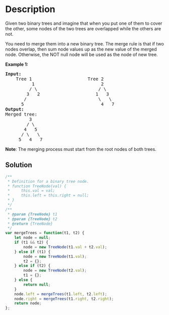 # Description

Given two binary trees and imagine that when you put one of them to cover the other, some nodes of the two trees are overlapped while the others are not.

You need to merge them into a new binary tree. The merge rule is that if two nodes overlap, then sum node values up as the new value of the merged node. Otherwise, the NOT null node will be used as the node of new tree.

**Example 1:**<br>
<pre>
<b>Input:</b> 
	Tree 1                     Tree 2                  
          1                         2                             
         / \                       / \                            
        3   2                     1   3                        
       /                           \   \                      
      5                             4   7                  
<b>Output:</b> 
Merged tree:
	     3
	    / \
	   4   5
	  / \   \ 
	 5   4   7
</pre>

**Note**: The merging process must start from the root nodes of both trees.

## Solution
```javascript
/**
 * Definition for a binary tree node.
 * function TreeNode(val) {
 *     this.val = val;
 *     this.left = this.right = null;
 * }
 */
/**
 * @param {TreeNode} t1
 * @param {TreeNode} t2
 * @return {TreeNode}
 */
var mergeTrees = function(t1, t2) {
    let node = null;
    if (t1 && t2) {
        node = new TreeNode(t1.val + t2.val);
    } else if (t1) {
        node = new TreeNode(t1.val);
        t2 = {};
    } else if (t2) {
        node = new TreeNode(t2.val);
        t1 = {};
    } else {
        return null;
    }
    node.left = mergeTrees(t1.left, t2.left);
    node.right = mergeTrees(t1.right, t2.right);
    return node;
};
```